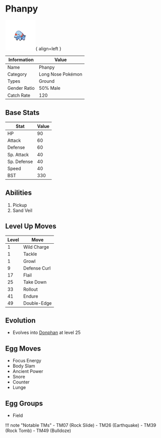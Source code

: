 # Phanpy

![Phanpy](../images/pokemon/231.png){ align=left }

| Information | Value |
|------------|--------|
| Name | Phanpy |
| Category | Long Nose Pokémon |
| Types | Ground |
| Gender Ratio | 50% Male |
| Catch Rate | 120 |

## Base Stats

| Stat | Value |
|------|-------|
| HP | 90 |
| Attack | 60 |
| Defense | 60 |
| Sp. Attack | 40 |
| Sp. Defense | 40 |
| Speed | 40 |
| BST | 330 |

## Abilities
1. Pickup
2. Sand Veil

## Level Up Moves
| Level | Move |
|-------|------|
| 1 | Wild Charge |
| 1 | Tackle |
| 1 | Growl |
| 9 | Defense Curl |
| 17 | Flail |
| 25 | Take Down |
| 33 | Rollout |
| 41 | Endure |
| 49 | Double-Edge |

## Evolution
- Evolves into [Donphan](232-donphan.md) at level 25

## Egg Moves
- Focus Energy
- Body Slam
- Ancient Power
- Snore
- Counter
- Lunge

## Egg Groups
- Field

!!! note "Notable TMs"
    - TM07 (Rock Slide)
    - TM26 (Earthquake)
    - TM39 (Rock Tomb)
    - TM49 (Bulldoze)
